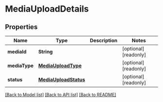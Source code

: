 # MediaUploadDetails

## Properties
Name | Type | Description | Notes
------------ | ------------- | ------------- | -------------
**mediaId** | **String** |  | [optional] [readonly] 
**mediaType** | [**MediaUploadType**](MediaUploadType.md) |  | [optional] [readonly] 
**status** | [**MediaUploadStatus**](MediaUploadStatus.md) |  | [optional] [readonly] 

[[Back to Model list]](../README.md#documentation-for-models) [[Back to API list]](../README.md#documentation-for-api-endpoints) [[Back to README]](../README.md)


